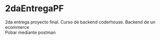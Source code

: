 # 2daEntregaPF
2da entrega proyecto final. Curso de backend coderhouse. Backend de un ecommerce  
Pobar mediante postman
